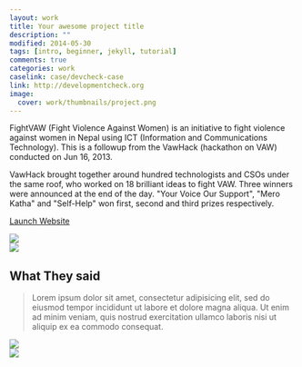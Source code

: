 ```yaml
---
layout: work
title: Your awesome project title
description: ""
modified: 2014-05-30
tags: [intro, beginner, jekyll, tutorial]
comments: true
categories: work
caselink: case/devcheck-case
link: http://developmentcheck.org  
image:
  cover: work/thumbnails/project.png
---
```


<div class="layout work-description">
<p>FightVAW (Fight Violence Against Women) is an initiative to fight violence against women in Nepal using ICT (Information and Communications Technology). This is a followup from the VawHack (hackathon on VAW) conducted on Jun 16, 2013.</p>

<p>VawHack brought together around hundred technologists and CSOs under the same roof, who worked on 18 brilliant ideas to fight VAW. Three winners were announced at the end of the day. "Your Voice Our Support", "Mero Katha" and "Self-Help" won first, second and third prizes respectively.</p>

<a href="{{ page.link }}" target="_blank" class="button work-btn launch-btn"><span class="see-work"> Launch Website</span><span class="progress"></span></a>
</div>
<div class="screenshot-wrapper">
<div class="layout inner-screenshot">
<div class="screenshot">
<img src="{{ site.url }}/images/work/fightvaw/fightvawimg-1.png"/> 
</div>
<div class="screenshot">
<img src="{{ site.url }}/images/work/fightvaw/fightvawimg-2.png"/> 
</div>
</div>
</div>

## What They said

> Lorem ipsum dolor sit amet, consectetur adipisicing elit, sed do eiusmod tempor incididunt ut labore et dolore magna aliqua. Ut enim ad minim veniam, quis nostrud exercitation ullamco laboris nisi ut aliquip ex ea commodo consequat.


<div class="screenshot-wrapper">
<div class="layout inner-screenshot">
<div class="screenshot">
<img src="{{ site.url }}/images/work/fightvaw/fightvawimg-3.png"/> 
</div>
<div class="screenshot">
<img src="{{ site.url }}/images/work/fightvaw/fightvawimg-4.png"/> 
</div>
</div>
</div>
